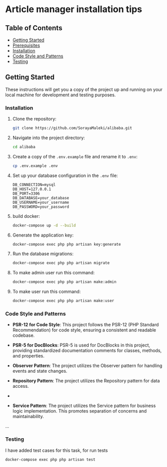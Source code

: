 # Article manager installation tips

## Table of Contents

- [Getting Started](#getting-started)
- [Prerequisites](#prerequisites)
- [Installation](#installation)
- [Code Style and Patterns](#code-style-and-patterns)
- [Testing](#testing)

## Getting Started

These instructions will get you a copy of the project up and running on your local machine for development and testing
purposes.

### Installation

1. Clone the repository:

    ```bash
    git clone https://github.com/SorayaMaleki/alibaba.git
    ```

2. Navigate into the project directory:

    ```bash
    cd alibaba
    ```

3. Create a copy of the `.env.example` file and rename it to `.env`:

    ```bash
    cp .env.example .env
    ```


6. Set up your database configuration in the `.env` file:

    ```env
    DB_CONNECTION=mysql
    DB_HOST=127.0.0.1
    DB_PORT=3306
    DB_DATABASE=your_database
    DB_USERNAME=your_username
    DB_PASSWORD=your_password
    ```
4. build docker:

    ```bash
    docker-compose up -d --build
    ```
   
5. Generate the application key:

    ```bash
    docker-compose exec php php artisan key:generate
    ```
7. Run the database migrations:

    ```bash
    docker-compose exec php php artisan migrate
    ```
8. To make admin user run this command:

    ```bash
    docker-compose exec php php artisan make:admin
    ```

8. To make user run this command:

    ```bash
    docker-compose exec php php artisan make:user
    ```

### Code Style and Patterns

- **PSR-12 for Code Style**: This project follows the PSR-12 (PHP Standard Recommendation) for code style, ensuring a
  consistent and readable codebase.


- **PSR-5 for DocBlocks**: PSR-5 is used for DocBlocks in this project, providing standardized documentation comments
  for classes, methods, and properties.


- **Observer Pattern**: The project utilizes the Observer pattern for handling events and state changes.


- **Repository Pattern**: The project utilizes the Repository pattern for data access.
-

- **Service Pattern**: The project utilizes the Service pattern for business logic implementation. This promotes
  separation of concerns and maintainability.

...

### Testing

I have added test cases for this task, for run tests
```bash
docker-compose exec php php artisan test
```
